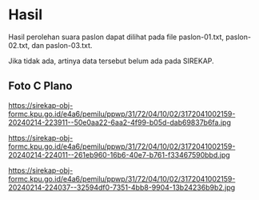 # Hasil

Hasil perolehan suara paslon dapat dilihat pada file paslon-01.txt, paslon-02.txt, dan paslon-03.txt.

Jika tidak ada, artinya data tersebut belum ada pada SIREKAP.

## Foto C Plano

https://sirekap-obj-formc.kpu.go.id/e4a6/pemilu/ppwp/31/72/04/10/02/3172041002159-20240214-223911--50e0aa22-6aa2-4f99-b05d-dab69837b6fa.jpg

https://sirekap-obj-formc.kpu.go.id/e4a6/pemilu/ppwp/31/72/04/10/02/3172041002159-20240214-224011--261eb960-16b6-40e7-b761-f33467590bbd.jpg

https://sirekap-obj-formc.kpu.go.id/e4a6/pemilu/ppwp/31/72/04/10/02/3172041002159-20240214-224037--32594df0-7351-4bb8-9904-13b24236b9b2.jpg
